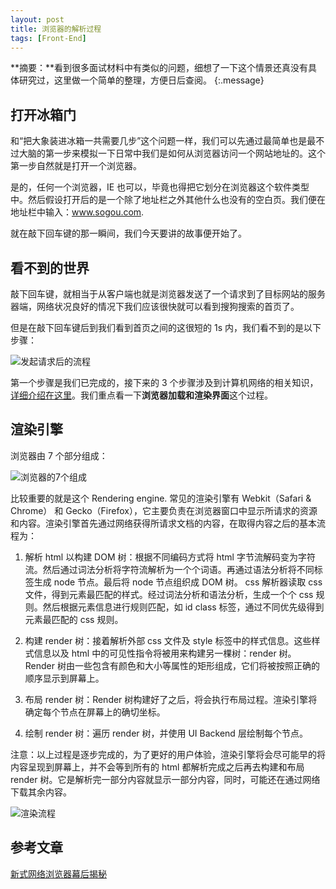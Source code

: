```yaml
---
layout: post
title: 浏览器的解析过程
tags: [Front-End]
---
```


**摘要：**看到很多面试材料中有类似的问题，细想了一下这个情景还真没有具体研究过，这里做一个简单的整理，方便日后查阅。
{:.message}

## 打开冰箱门

和“把大象装进冰箱一共需要几步”这个问题一样，我们可以先通过最简单也是最不过大脑的第一步来模拟一下日常中我们是如何从浏览器访问一个网站地址的。这个第一步自然就是打开一个浏览器。

是的，任何一个浏览器，IE 也可以，毕竟也得把它划分在浏览器这个软件类型中。然后假设打开后的是一个除了地址栏之外其他什么也没有的空白页。我们便在地址栏中输入：www.sogou.com. 

就在敲下回车键的那一瞬间，我们今天要讲的故事便开始了。

## 看不到的世界

敲下回车键，就相当于从客户端也就是浏览器发送了一个请求到了目标网站的服务器端，网络状况良好的情况下我们应该很快就可以看到搜狗搜索的首页了。

但是在敲下回车键后到我们看到首页之间的这很短的 1s 内，我们看不到的是以下步骤：

![发起请求后的流程](/blog/assets/img/docs/How-Browsers-Work/01.png)

第一个步骤是我们已完成的，接下来的 3 个步骤涉及到计算机网络的相关知识，[详细介绍在这里](http://www.cnblogs.com/xiongmaoblog/p/6263658.html)。我们重点看一下**浏览器加载和渲染界面**这个过程。

## 渲染引擎

浏览器由 7 个部分组成：

![浏览器的7个组成](/blog/assets/img/docs/How-Browsers-Work/02.png)

比较重要的就是这个 Rendering engine. 常见的渲染引擎有 Webkit（Safari & Chrome） 和 Gecko（Firefox），它主要负责在浏览器窗口中显示所请求的资源和内容。渲染引擎首先通过网络获得所请求文档的内容，在取得内容之后的基本流程为：

1. 解析 html 以构建 DOM 树：根据不同编码方式将 html 字节流解码变为字符流。然后通过词法分析将字符流解析为一个个词语。再通过语法分析将不同标签生成 node 节点。最后将 node 节点组织成 DOM 树。
css 解析器读取 css 文件，得到元素最匹配的样式。经过词法分析和语法分析，生成一个个 css 规则。然后根据元素信息进行规则匹配，如 id class 标签，通过不同优先级得到元素最匹配的 css 规则。

2. 构建 render 树：接着解析外部 css 文件及 style 标签中的样式信息。这些样式信息以及 html 中的可见性指令将被用来构建另一棵树：render 树。Render 树由一些包含有颜色和大小等属性的矩形组成，它们将被按照正确的顺序显示到屏幕上。

3. 布局 render 树：Render 树构建好了之后，将会执行布局过程。渲染引擎将确定每个节点在屏幕上的确切坐标。

4. 绘制 render 树：遍历 render 树，并使用 UI Backend 层绘制每个节点。

注意：以上过程是逐步完成的，为了更好的用户体验，渲染引擎将会尽可能早的将内容呈现到屏幕上，并不会等到所有的 html 都解析完成之后再去构建和布局 render 树。它是解析完一部分内容就显示一部分内容，同时，可能还在通过网络下载其余内容。

![渲染流程](/blog/assets/img/docs/How-Browsers-Work/03.png)

## 参考文章

[新式网络浏览器幕后揭秘](https://www.html5rocks.com/zh/tutorials/internals/howbrowserswork/)